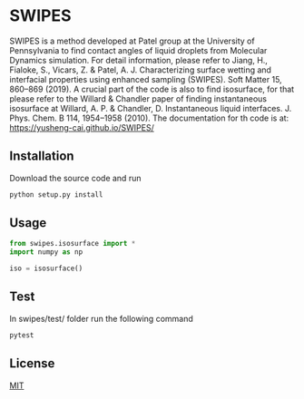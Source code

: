 # SWIPES
SWIPES is a method developed at Patel group at the University of Pennsylvania to find contact angles of liquid droplets from Molecular Dynamics simulation. For detail information, please refer to Jiang, H., Fialoke, S., Vicars, Z. & Patel, A. J. Characterizing surface wetting and interfacial properties using enhanced sampling (SWIPES). Soft Matter 15, 860–869 (2019). A crucial part of the code is also to find isosurface, for that please refer to the Willard & Chandler paper of finding instantaneous isosurface at Willard, A. P. & Chandler, D. Instantaneous liquid interfaces. J. Phys. Chem. B 114, 1954–1958 (2010).
The documentation for th code is at: https://yusheng-cai.github.io/SWIPES/

## Installation
Download the source code and run 

```bash
python setup.py install
```

## Usage

```python
from swipes.isosurface import *
import numpy as np

iso = isosurface()
```

## Test

In swipes/test/ folder run the following command 

```bash
pytest 
```



## License
[MIT](https://choosealicense.com/licenses/mit/)
